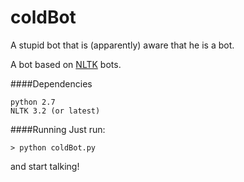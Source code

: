  coldBot
======
A stupid bot that is (apparently) aware that he is a bot.

A bot based on [NLTK](http://www.nltk.org/) bots.

####Dependencies
```
python 2.7
NLTK 3.2 (or latest)
```

####Running
Just run:
```
> python coldBot.py 
```
and start talking!
